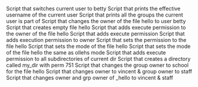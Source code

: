 Script that switches current user to betty
Script that prints the effective username of the current user
Script that prints all the groups the current user is part of
Script that changes the owner of the file hello to user betty
Script that creates empty file hello
Script that adds execute permission to the owner of the file hello
Script that adds execute permission
Script that adds execution permission to owner
Script that sets the permission to the file hello
Script that sets the mode of the file hello
Script that sets the mode of the file hello the same as ollehs mode
Script that adds execute permission to all subdirectories of current dir
Script that creates a directory called my_dir with perm 751
Script that changes the group owner to school for the file hello
Script that changes owner to vincent & group owner to staff
Script that changes owner and grp owner of _hello to vincent & staff
